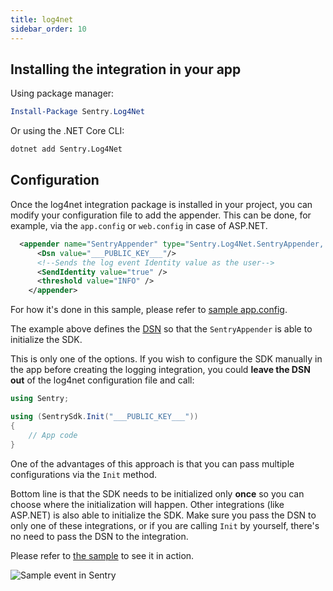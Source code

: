 ```yaml
---
title: log4net
sidebar_order: 10
---
```


## Installing the integration in your app

Using package manager:

```powershell
Install-Package Sentry.Log4Net
```

Or using the .NET Core CLI:

```sh
dotnet add Sentry.Log4Net
```

## Configuration

Once the log4net integration package is installed in your project, you can modify your configuration file to add the appender.
This can be done, for example, via the `app.config` or `web.config` in case of ASP.NET.

```xml
  <appender name="SentryAppender" type="Sentry.Log4Net.SentryAppender, Sentry.Log4Net">
      <Dsn value="___PUBLIC_KEY___"/>
      <!--Sends the log event Identity value as the user-->
      <SendIdentity value="true" />
      <threshold value="INFO" />
    </appender>
```

For how it's done in this sample, please refer to [sample app.config](https://github.com/getsentry/sentry-dotnet/blob/master/samples/Sentry.Samples.Log4Net/app.config).

The example above defines the [DSN](https://docs.sentry.io/quickstart/#configure-the-dsn) so that the `SentryAppender` is able to initialize the SDK.

This is only one of the options. If you wish to configure the SDK manually in the app before creating the logging integration, you could **leave the DSN out** of the log4net configuration file and call:

```csharp
using Sentry;

using (SentrySdk.Init("___PUBLIC_KEY___"))
{
    // App code
}
```

One of the advantages of this approach is that you can pass multiple configurations via the `Init` method. 

Bottom line is that the SDK needs to be initialized only **once** so you can choose where the initialization will happen. Other integrations (like ASP.NET) is also able to initialize the SDK. 
Make sure you pass the DSN to only one of these integrations, or if you are calling `Init` by yourself, there's no need to pass the DSN to the integration.

Please refer to [the sample](https://github.com/getsentry/sentry-dotnet/tree/master/samples/Sentry.Samples.Log4Net) to see it in action.

![Sample event in Sentry](https://github.com/getsentry/sentry-dotnet/blob/master/samples/Sentry.Samples.Log4Net/.assets/log4net-sample.gif?raw=true)
